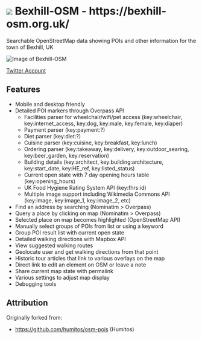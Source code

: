 <h1> <img src="http://bexhill-osm.org.uk/favicon-32x32.png"> Bexhill-OSM - https://bexhill-osm.org.uk/ </h1>

Searchable OpenStreetMap data showing POIs and other information for the town of Bexhill, UK

![Image of Bexhill-OSM](http://bexhill-osm.org.uk/assets/img/preview.jpg)

[Twitter Account](https://twitter.com/BexhillOSM)

## Features
 - Mobile and desktop friendly
 - Detailed POI markers through Overpass API
   - Facilities parser for wheelchair/wifi/pet access (key:wheelchair, key:internet_access, key:dog, key:male, key:female, key:diaper)
   - Payment parser (key:payment:?)
   - Diet parser (key:diet:?)
   - Cuisine parser (key:cuisine, key:breakfast, key:lunch)
   - Ordering parser (key:takeaway, key:delivery, key:outdoor_searing, key:beer_garden, key:reservation)
   - Building details (key:architect, key:building:architecture, key:start_date, key:HE_ref, key:listed_status)
   - Current open state with 7 day opening hours table (key:opening_hours)
   - UK Food Hygiene Rating System API (key:fhrs:id)
   - Multiple image support including Wikimedia Commons API (key:image, key:image_1, key:image_2, etc)
 - Find an address by searching (Nominatim > Overpass)
 - Query a place by clicking on map (Nominatim > Overpass)
 - Selected place on map becomes highlighted (OpenStreetMap API)
 - Manually select groups of POIs from list or using a keyword
 - Group POI result list with current open state
 - Detailed walking directions with Mapbox API
 - View suggested walking routes
 - Geolocate user and get walking directions from that point
 - Historic tour articles that link to various overlays on the map
 - Direct link to edit an element on OSM or leave a note
 - Share current map state with permalink
 - Various settings to adjust map display
 - Debugging tools

## Attribution

Originally forked from:
 - https://github.com/humitos/osm-pois (Humitos)
